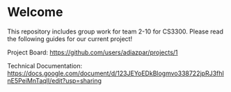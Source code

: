 # Welcome
This repository includes group work for team 2-10 for CS3300. Please read the following guides for our current project!

Project Board: 
https://github.com/users/adiazpar/projects/1

Technical Documentation: 
https://docs.google.com/document/d/123JEYoEDkBlogmvo338722jpRJ3fhInE5PeiMnTaqlI/edit?usp=sharing
